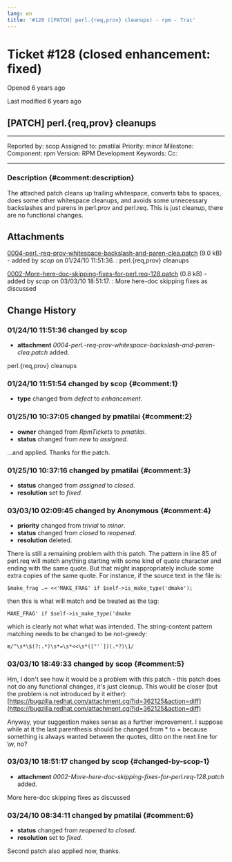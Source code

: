 ```yaml
---
lang: en
title: '#128 ([PATCH] perl.{req,prov} cleanups) - rpm - Trac'
---
```


Ticket \#128 (closed enhancement: fixed)
========================================

Opened 6 years ago

Last modified 6 years ago

\[PATCH\] perl.{req,prov} cleanups
----------------------------------

  -------------- ------- -------------- -----------------
  Reported by:   scop    Assigned to:   pmatilai
  Priority:      minor   Milestone:     
  Component:     rpm     Version:       RPM Development
  Keywords:              Cc:            
                                        
  -------------- ------- -------------- -----------------

### Description {#comment:description}

The attached patch cleans up trailing whitespace, converts tabs to
spaces, does some other whitespace cleanups, and avoids some unnecessary
backslashes and parens in perl.prov and perl.req. This is just cleanup,
there are no functional changes.

Attachments
-----------

[0004-perl.-req-prov-whitespace-backslash-and-paren-clea.patch](/attachment/ticket/128/0004-perl.-req-prov-whitespace-backslash-and-paren-clea.patch "View attachment") (9.0 kB) - added by *scop* on 01/24/10 11:51:36.
:   perl.{req,prov} cleanups

[0002-More-here-doc-skipping-fixes-for-perl.req-128.patch](/attachment/ticket/128/0002-More-here-doc-skipping-fixes-for-perl.req-128.patch "View attachment") (0.8 kB) - added by *scop* on 03/03/10 18:51:17.
:   More here-doc skipping fixes as discussed

Change History
--------------

### 01/24/10 11:51:36 changed by scop

-   **attachment**
    *0004-perl.-req-prov-whitespace-backslash-and-paren-clea.patch*
    added.

perl.{req,prov} cleanups

### 01/24/10 11:51:54 changed by scop {#comment:1}

-   **type** changed from *defect* to *enhancement*.

### 01/25/10 10:37:05 changed by pmatilai {#comment:2}

-   **owner** changed from *RpmTickets* to *pmatilai*.
-   **status** changed from *new* to *assigned*.

\...and applied. Thanks for the patch.

### 01/25/10 10:37:16 changed by pmatilai {#comment:3}

-   **status** changed from *assigned* to *closed*.
-   **resolution** set to *fixed*.

### 03/03/10 02:09:45 changed by Anonymous {#comment:4}

-   **priority** changed from *trivial* to *minor*.
-   **status** changed from *closed* to *reopened*.
-   **resolution** deleted.

There is still a remaining problem with this patch. The pattern in line
85 of perl.req will match anything starting with some kind of quote
character and ending with the same quote. But that might inappropriately
include some extra copies of the same quote. For instance, if the source
text in the file is:

    $make_frag .= <<'MAKE_FRAG' if $self->is_make_type('dmake');

then this is what will match and be treated as the tag:

    MAKE_FRAG' if $self->is_make_type('dmake

which is clearly not what what was intended. The string-content pattern
matching needs to be changed to be not-greedy:

    m/^\s*\$(?:.*)\s*=\s*<<\s*(["'`])(.*?)\1/

### 03/03/10 18:49:33 changed by scop {#comment:5}

Hm, I don\'t see how it would be a problem with this patch - this patch
does not do any functional changes, it\'s just cleanup. This would be
closer (but the problem is not introduced by it either):
[https://bugzilla.redhat.com/attachment.cgi?id=362125&action=diff](https://bugzilla.redhat.com/attachment.cgi?id=362125&action=diff)

Anyway, your suggestion makes sense as a further improvement. I suppose
while at it the last parenthesis should be changed from \* to + because
something is always wanted between the quotes, ditto on the next line
for \\w, no?

### 03/03/10 18:51:17 changed by scop {#changed-by-scop-1}

-   **attachment**
    *0002-More-here-doc-skipping-fixes-for-perl.req-128.patch* added.

More here-doc skipping fixes as discussed

### 03/24/10 08:34:11 changed by pmatilai {#comment:6}

-   **status** changed from *reopened* to *closed*.
-   **resolution** set to *fixed*.

Second patch also applied now, thanks.
